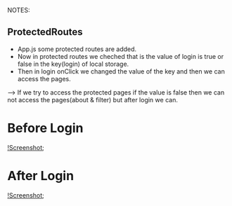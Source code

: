 NOTES:

## ProtectedRoutes

* App.js some protected routes are added.
* Now in protected routes we cheched that is the value of login is true or false in the key(login) of local storage.
* Then in login onClick we changed the value of the key and then we can access the pages.

--> If we try to access the protected pages if the value is false then we can not access the pages(about & filter) but after login we can.

# Before Login
[!Screenshot](./ScreenShots/before.png);

# After Login
[!Screenshot](./ScreenShots/after.png);